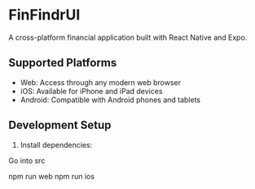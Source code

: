 # FinFindrUI

A cross-platform financial application built with React Native and Expo.

## Supported Platforms

- Web: Access through any modern web browser
- iOS: Available for iPhone and iPad devices
- Android: Compatible with Android phones and tablets

## Development Setup

1. Install dependencies:

Go into src

npm run web
npm run ios
